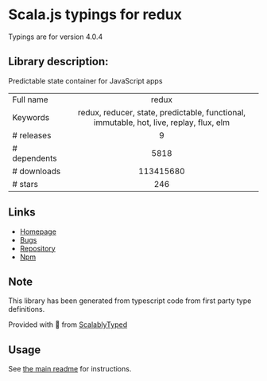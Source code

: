 
# Scala.js typings for redux

Typings are for version 4.0.4

## Library description:
Predictable state container for JavaScript apps

|                    |                 |
| ------------------ | :-------------: |
| Full name          | redux |
| Keywords           | redux, reducer, state, predictable, functional, immutable, hot, live, replay, flux, elm |
| # releases         | 9 |
| # dependents       | 5818 |
| # downloads        | 113415680 |
| # stars            | 246 |

## Links
- [Homepage](http://redux.js.org)
- [Bugs](https://github.com/reduxjs/redux/issues)
- [Repository](https://github.com/reduxjs/redux)
- [Npm](https://www.npmjs.com/package/redux)
    


## Note
This library has been generated from typescript code from first party type definitions.

Provided with :purple_heart: from [ScalablyTyped](https://github.com/oyvindberg/ScalablyTyped)

## Usage
See [the main readme](../../readme.md) for instructions.


